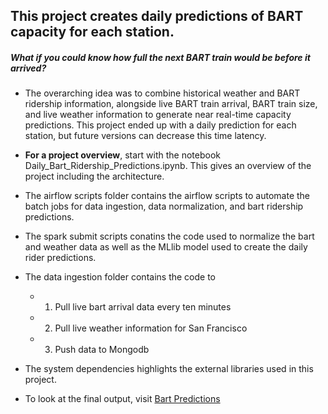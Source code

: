 ## This project creates daily predictions of BART capacity for each station.

##### What if you could know how full the next BART train would be before it arrived?
  - The overarching idea was to combine historical weather and BART ridership information, alongside live BART train arrival, BART train size, and live weather information to generate near real-time capacity predictions. This project ended up with a daily prediction for each station, but future versions can decrease this time latency.

- **For a project overview**, start with the notebook Daily_Bart_Ridership_Predictions.ipynb. This gives an overview of the project including the architecture.

- The airflow scripts folder contains the airflow scripts to automate the batch jobs for data ingestion, data normalization, and bart ridership predictions.

- The spark submit scripts conatins the code used to normalize the bart and weather data as well as the MLlib model used to create the daily rider predictions.

- The data ingestion folder contains the code to
  - 1) Pull live bart arrival data every ten minutes
  - 2) Pull live weather information for San Francisco
  - 3) Push data to Mongodb

- The system dependencies highlights the external libraries used in this project.

- To look at the final output, visit <a href="http://bart-capacity-predictions.com.s3-website-us-east-1.amazonaws.com/">Bart Predictions</a>


